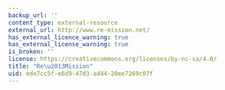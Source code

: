 ```yaml
---
backup_url: ''
content_type: external-resource
external_url: http://www.re-mission.net/
has_external_licence_warning: true
has_external_license_warning: true
is_broken: ''
license: https://creativecommons.org/licenses/by-nc-sa/4.0/
title: "Re\u2013Mission"
uid: ede7cc5f-e6d9-47d3-ad44-20ee7269c07f
---
```

